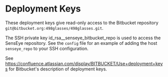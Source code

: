 # Deployment Keys

These deployment keys give read-only access to the Bitbucket repository
``git@bitbucket.org:498glasses/498glasses.git``.

The SSH private key id_rsa__senseye_bitbucket_repo is used to access the SensEye
repository.  See the ``config`` file for an example of adding the host
``senseye_repo`` to your SSH configuration.

See <https://confluence.atlassian.com/display/BITBUCKET/Use+deployment+keys> for
Bitbucket's description of deployment keys.

